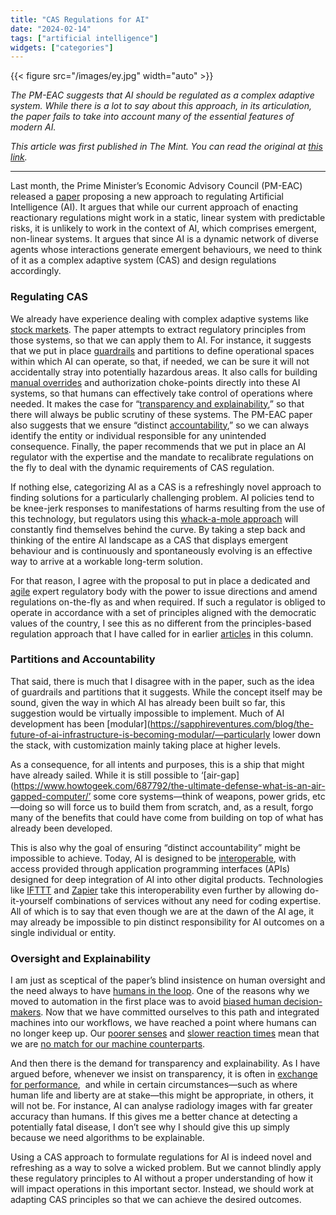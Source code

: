 ```yaml
---
title: "CAS Regulations for AI"
date: "2024-02-14"
tags: ["artificial intelligence"]
widgets: ["categories"]
---
```


{{< figure src="/images/ey.jpg" width="auto" >}}

_The PM-EAC suggests that AI should be regulated as a complex adaptive system. While there is a lot to say about this approach, in its articulation, the paper fails to take into account many of the essential features of modern AI._

<!--more-->

_This article was first published in The Mint. You can read the original at [_this link_](https://www.livemint.com/opinion/online-views/a-good-way-to-regulate-ai-is-to-think-of-it-as-a-complex-adaptive-system-11707837055204.html)._

___

Last month, the Prime Minister’s Economic Advisory Council (PM-EAC) released a [paper](https://eacpm.gov.in/wp-content/uploads/2024/01/EACPM_AI_WP-1.pdf) proposing a new approach to regulating Artificial Intelligence (AI). It argues that while our current approach of enacting reactionary regulations might work in a static, linear system with predictable risks, it is unlikely to work in the context of AI, which comprises emergent, non-linear systems. It argues that since AI is a dynamic network of diverse agents whose interactions generate emergent behaviours, we need to think of it as a complex adaptive system (CAS) and design regulations accordingly.

### Regulating CAS

We already have experience dealing with complex adaptive systems like [stock markets](https://onlinelibrary.wiley.com/doi/abs/10.1111/j.1745-6622.2002.tb00448.x). The paper attempts to extract regulatory principles from those systems, so that we can apply them to AI. For instance, it suggests that we put in place [guardrails](https://opendatascience.com/how-to-use-guardrails-to-design-safe-and-trustworthy-ai/) and partitions to define operational spaces within which AI can operate, so that, if needed, we can be sure it will not accidentally stray into potentially hazardous areas. It also calls for building [manual overrides](https://www.nationalacademies.org/news/2022/04/ensuring-human-control-over-ai-infused-systems) and authorization choke-points directly into these AI systems, so that humans can effectively take control of operations where needed. It makes the case for “[transparency and explainability](https://oecd.ai/en/dashboards/ai-principles/P7),” so that there will always be public scrutiny of these systems. The PM-EAC paper also suggests that we ensure “distinct [accountability](https://link.springer.com/article/10.1007/s00146-023-01635-y),” so we can always identify the entity or individual responsible for any unintended consequence. Finally, the paper recommends that we put in place an AI regulator with the expertise and the mandate to recalibrate regulations on the fly to deal with the dynamic requirements of CAS regulation.

If nothing else, categorizing AI as a CAS is a refreshingly novel approach to finding solutions for a particularly challenging problem. AI policies tend to be knee-jerk responses to manifestations of harms resulting from the use of this technology, but regulators using this [whack-a-mole approach](https://www.brookings.edu/articles/the-three-challenges-of-ai-regulation/) will constantly find themselves behind the curve. By taking a step back and thinking of the entire AI landscape as a CAS that displays emergent behaviour and is continuously and spontaneously evolving is an effective way to arrive at a workable long-term solution.

For that reason, I agree with the proposal to put in place a dedicated and [agile](https://www.weforum.org/agenda/2023/11/its-time-we-embrace-an-agile-approach-to-regulating-ai/) expert regulatory body with the power to issue directions and amend regulations on-the-fly as and when required. If such a regulator is obliged to operate in accordance with a set of principles aligned with the democratic values of the country, I see this as no different from the principles-based regulation approach that I have called for in earlier [articles](https://exmachina.in/02/02/2021/principle-based-regulations/) in this column.

### Partitions and Accountability

That said, there is much that I disagree with in the paper, such as the idea of guardrails and partitions that it suggests. While the concept itself may be sound, given the way in which AI has already been built so far, this suggestion would be virtually impossible to implement. Much of AI development has been [modular](https://sapphireventures.com/blog/the-future-of-ai-infrastructure-is-becoming-modular/—particularly lower down the stack, with customization mainly taking place at higher levels. 

As a consequence, for all intents and purposes, this is a ship that might have already sailed. While it is still possible to ‘[air-gap](https://www.howtogeek.com/687792/the-ultimate-defense-what-is-an-air-gapped-computer/’ some core systems—think of weapons, power grids, etc—doing so will force us to build them from scratch, and, as a result, forgo many of the benefits that could have come from building on top of what has already been developed.

This is also why the goal of ensuring “distinct accountability” might be impossible to achieve. Today, AI is designed to be [interoperable](https://www.clickworker.com/customer-blog/interoperability-and-the-future-of-machine-learning/), with access provided through application programming interfaces (APIs) designed for deep integration of AI into other digital products. Technologies like [IFTTT](https://ifttt.com/) and [Zapier](https://zapier.com/) take this interoperability even further by allowing do-it-yourself combinations of services without any need for coding expertise. All of which is to say that even though we are at the dawn of the AI age, it may already be impossible to pin distinct responsibility for AI outcomes on a single individual or entity.

### Oversight and Explainability

I am just as sceptical of the paper’s blind insistence on human oversight and the need always to have [humans in the loop](https://levity.ai/blog/human-in-the-loop). One of the reasons why we moved to automation in the first place was to avoid [biased human decision-makers](https://www.psychologytoday.com/us/blog/thoughts-on-thinking/201809/12-common-biases-that-affect-how-we-make-everyday-decisions). Now that we have committed ourselves to this path and integrated machines into our workflows, we have reached a point where humans can no longer keep up. Our [poorer senses](https://www.nature.com/articles/d41586-019-03847-z) and [slower reaction times](https://www.investopedia.com/financial-edge/0113/has-high-frequency-trading-ruined-the-stock-market-for-the-rest-of-us.aspx) mean that we are [no match for our machine counterparts](https://theconversation.com/digital-diagnosis-intelligent-machines-do-a-better-job-than-humans-53116).

And then there is the demand for transparency and explainability. As I have argued before, whenever we insist on transparency, it is often in [exchange for performance](https://arxiv.org/pdf/2307.14239.pdf),  and while in certain circumstances—such as where human life and liberty are at stake—this might be appropriate, in others, it will not be. For instance, AI can analyse radiology images with far greater accuracy than humans. If this gives me a better chance at detecting a potentially fatal disease, I don’t see why I should give this up simply because we need algorithms to be explainable.

Using a CAS approach to formulate regulations for AI is indeed novel and refreshing as a way to solve a wicked problem. But we cannot blindly apply these regulatory principles to AI without a proper understanding of how it will impact operations in this important sector. Instead, we should work at adapting CAS principles so that we can achieve the desired outcomes.